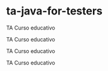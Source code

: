 # ta-java-for-testers

TA Curso educativo


TA Curso educativo


TA Curso educativo


TA Curso educativo

